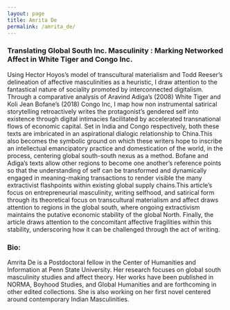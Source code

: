 ```yaml
---
layout: page
title: Amrita De
permalink: /amrita_de/
---
```


<h3>Translating Global South Inc. Masculinity : Marking Networked Affect in White Tiger and Congo Inc.</h3>

<p>Using Hector Hoyos’s model of transcultural materialism and Todd Reeser’s delineation of affective masculinities as a heuristic, I draw attention to the fantastical nature of sociality promoted by interconnected digitalism. Through a comparative analysis of Aravind Adiga’s (2008) White Tiger and Koli Jean Bofane’s  (2018) Congo Inc, I map how non instrumental satirical storytelling retroactively writes the protagonist’s gendered self into existence through digital intimacies facilitated by accelerated transnational flows of economic capital. Set in India and Congo respectively, both these texts are imbricated in an aspirational dialogic relationship to China.This also becomes the symbolic ground on which these writers hope to inscribe an intellectual emancipatory practice and domestication of the world, in the process, centering global south-south nexus as a method. Bofane and Adiga’s texts allow other regions to become one another’s reference points so that the understanding of self can be transformed and dynamically engaged in meaning-making transactions to render visible the many extractivist flashpoints within existing global supply chains.This article’s focus on entrepreneurial masculinity, writing selfhood, and satirical form through its theoretical focus on transcultural materialism and affect draws attention to regions in the global south, where ongoing extractivism maintains the putative economic stability of the global North. Finally, the article draws attention to the concomitant affective fragilities within this stability, underscoring how it can be challenged through the act of writing.</p>

<h3>Bio:</h3>
<p>Amrita De is a Postdoctoral fellow in the Center of Humanities and Information at Penn State University. Her research focuses on global south masculinity studies and affect theory. Her works have been published in NORMA, Boyhood Studies, and Global Humanities and are forthcoming in other edited collections. She is also working on her first novel centered around contemporary Indian Masculinities.</p>